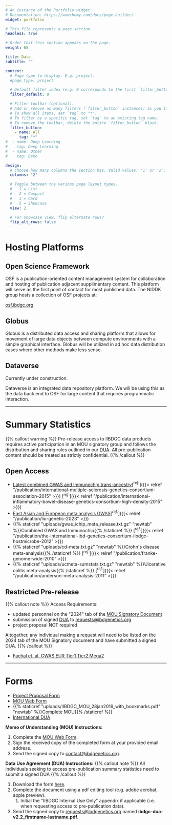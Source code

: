 ```yaml
---
# An instance of the Portfolio widget.
# Documentation: https://wowchemy.com/docs/page-builder/
widget: portfolio

# This file represents a page section.
headless: true

# Order that this section appears on the page.
weight: 65

title: Data
subtitle: ""

content:
  # Page type to display. E.g. project.
  #page_type: project

  # Default filter index (e.g. 0 corresponds to the first `filter_button` instance below).
  filter_default: 0

  # Filter toolbar (optional).
  # Add or remove as many filters (`filter_button` instances) as you like.
  # To show all items, set `tag` to "*".
  # To filter by a specific tag, set `tag` to an existing tag name.
  # To remove the toolbar, delete the entire `filter_button` block.
  filter_button:
    - name: All
      tag: "*"
#  - name: Deep Learning
#    tag: Deep Learning
#  - name: Other
#    tag: Demo

design:
  # Choose how many columns the section has. Valid values: '1' or '2'.
  columns: "2"

  # Toggle between the various page layout types.
  #   1 = List
  #   2 = Compact
  #   3 = Card
  #   5 = Showcase
  view: 2

  # For Showcase view, flip alternate rows?
  flip_alt_rows: false
---
```


# Hosting Platforms

## Open Science Framework

OSF is a publication-oriented content management system for collaboration and hosting of publication adjacent supplimentary content. This platform will serve as the first point of contact for most published data. The NIDDK group hosts a collection of OSF projects at:

[osf.ibdgc.org](https://osf.ibdgc.org)

## Globus

Globus is a distributed data access and sharing platform that allows for movement of large data objects between compute environments with a simple graphical interface. Globus will be utilized in ad hoc data distribution cases where other methods make less sense.

## Dataverse

Currently under construction.

Dataverse is an integrated data repository platform. We will be using this as the data back end to OSF for large content that requires programmatic interaction.

---

# Summary Statistics

{{% callout warning %}}
Pre-release access to IIBDGC data products requires active participation in an MOU signatory group and follows the distribution and sharing rules outlined in our [DUA](https://drive.google.com/file/d/10ZSvrUP2QKWwOv1XpeGk9AI9cn9dVbn2/view?usp=sharing). All pre-publication content should be treated as strictly confidential.
{{% /callout %}}

## Open Access

- [Latest combined GWAS and Immunochip trans-ancestry](https://www.dropbox.com/s/ttuc6s7tv26voq3/iibdgc-trans-ancestry-filtered-summary-stats.tgz?dl=0)[$^{ref.}$]({{< relref "/publication/international-multiple-sclerosis-genetics-consortium-association-2015" >}}) [$^{ref.}$]({{< relref "/publication/international-inflammatory-bowel-disease-genetics-consortium-high-density-2015" >}})
- [East Asian and European meta analysis GWAS](https://www.dropbox.com/s/gxe0pishq7assla/liu-2022-east-asian-gwas.tar.gz?dl=0)[$^{ref.}$]({{< relref "/publication/liu-genetic-2023" >}})
- {{% staticref "uploads/gwas_ichip_meta_release.txt.gz" "newtab" %}}Combined GWAS and Immunochip{{% /staticref %}} [$^{ref.}$]({{< relref "/publication/the-international-ibd-genetics-consortium-iibdgc-hostmicrobe-2012" >}})
- {{% staticref "uploads/cd-meta.txt.gz" "newtab" %}}Crohn's disease meta-analysis{{% /staticref %}} [$^{ref.}$]({{< relref "/publication/franke-genome-wide-2010" >}})
- {{% staticref "uploads/ucmeta-sumstats.txt.gz" "newtab" %}}Ulcerative colitis meta-analysis{{% /staticref %}} [$^{ref.}$]({{< relref "/publication/anderson-meta-analysis-2011" >}})

## Restricted Pre-release

{{% callout note %}}
Access Requirements:

- updated personnel on the "2024" tab of the [MOU Signatory Document](https://docs.google.com/spreadsheets/d/1ykB463JQDp9BPtG355gP5EGJLwzj3xCElqdkNMtyaKA/edit?usp=sharing)
- submission of signed [DUA](https://drive.google.com/file/d/10ZSvrUP2QKWwOv1XpeGk9AI9cn9dVbn2/view?usp=sharing) to requests@ibdgenetics.org
- project proposal NOT required

Altogether, any individual making a request will need to be listed on the 2024 tab of the MOU Signatory document and have submitted a signed DUA.
{{% /callout %}}

- [Fachal et. al. GWAS EUR Tier1 Tier2 Mega2](https://osf.io/3vc8y/)

---

# Forms

- [Project Proposal Form](https://forms.gle/4oLAJ8Q5bf31p3Eh9)
- [MOU Web Form](https://forms.gle/aMJQ6bou9cwZGiGy5)
- {{% staticref "uploads/IIBDGC_MOU_28jan2019_with_bookmarks.pdf" "newtab" %}}Complete MOU{{% /staticref %}}
- [International DUA](https://drive.google.com/file/d/10ZSvrUP2QKWwOv1XpeGk9AI9cn9dVbn2/view?usp=sharing)

**Memo of Understanding (MOU) Instructions:**

1. Complete the [MOU Web Form](https://forms.gle/aMJQ6bou9cwZGiGy5).
1. Sign the received copy of the completed form at your provided email address.
1. Send the signed copy to contact@ibdgenetics.org.

**Data Use Agreement (DUA) Instructions:**
{{% callout note %}}
All individuals seeking to access pre-publication summary statistics need to submit a signed DUA
{{% /callout %}}

1. Download the form [here](https://drive.google.com/file/d/10ZSvrUP2QKWwOv1XpeGk9AI9cn9dVbn2/view?usp=sharing).
1. Complete the document using a pdf editing tool (e.g. adobe acrobat, apple preview).
   1. Initial the "IIBDGC Internal Use Only" appendix if applicable (i.e. when requesting access to pre-publication data).
1. Send the signed copy to requests@ibdgenetics.org named **ibdgc-dua-v2.2_firstname-lastname.pdf**.
